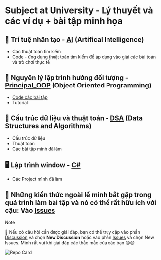 # Subject at University - Lý thuyết và các ví dụ + bài tập minh họa

## 🤖 Trí tuệ nhân tạo - [AI](https://github.com/qnhat2004/Subject_at_University/tree/main/AI) (Artifical Intelligence)
  - Các thuật toán tìm kiếm
  - Code - ứng dụng thuật toán tìm kiếm để áp dụng vào giải các bài toán và trò chơi thực tế

## 🧛 Nguyên lý lập trình hướng đối tượng - [Principal_OOP](https://github.com/qnhat2004/Subject_at_University/tree/main/OOP) (Object Oriented Programming)
  - [Code các bài tập](https://github.com/qnhat2004/Subject_at_University/tree/main/OOP/Exercise)
  - Tutorial
        
## 🧠 Cấu trúc dữ liệu và thuật toán - [DSA](https://github.com/qnhat2004/Subject_at_University/tree/main/DSA) (Data Structures and Algorithms)
  - Cấu trúc dữ liệu
  - Thuật toán
  - Các bài tập mình đã làm

## 🖥️ Lập trình window - [C#](https://github.com/qnhat2004/Subject_at_University/tree/main/C%23)
  - Các Project mình đã làm

## 👀 Những kiến thức ngoài lề mình bắt gặp trong quá trình làm bài tập và nó có thể rất hữu ích với cậu: Vào [Issues](https://github.com/qnhat2004/Subject_at_University/issues)

> [!NOTE]
> 🤔 Nếu có câu hỏi cần được giải đáp, bạn có thể truy cập vào phần [Discussion](https://github.com/qnhat2004/Subject_at_University/discussions) và chọn **New Discussion** hoặc vào phần [Issues](https://github.com/qnhat2004/Subject_at_University/issues) và chọn New Issues. Mình rất vui khi giải đáp các thắc mắc của các bạn 😊😊

![Repo Card](https://github-readme-stats.vercel.app/api/pin/?username=qnhat2004&repo=Subject_at_University&theme=ambient_gradient)
